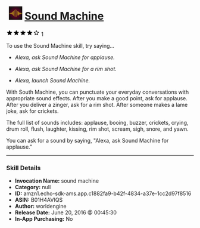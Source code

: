 # &nbsp;<img src="skill_icon" alt="Sound Machine icon" width="36"> [Sound Machine](http://alexa.amazon.com/#skills/amzn1.echo-sdk-ams.app.c1882fa9-b42f-4834-a37e-1cc2d97f8516)
![4 stars](../../images/ic_star_black_18dp_1x.png)![4 stars](../../images/ic_star_black_18dp_1x.png)![4 stars](../../images/ic_star_black_18dp_1x.png)![4 stars](../../images/ic_star_black_18dp_1x.png)![4 stars](../../images/ic_star_border_black_18dp_1x.png) 1

To use the Sound Machine skill, try saying...

* *Alexa, ask Sound Machine for applause.*

* *Alexa, ask Sound Machine for a rim shot.*

* *Alexa, launch Sound Machine.*

With South Machine, you can punctuate your everyday conversations with appropriate sound effects. After you make a good point, ask for applause. After you deliver a zinger, ask for a rim shot. After someone makes a lame joke, ask for crickets.

The full list of sounds includes: applause, booing, buzzer, crickets, crying, drum roll, flush, laughter, kissing, rim shot, scream, sigh, snore, and yawn.

You can ask for a sound by saying, "Alexa, ask Sound Machine for applause."

***

### Skill Details

* **Invocation Name:** sound machine
* **Category:** null
* **ID:** amzn1.echo-sdk-ams.app.c1882fa9-b42f-4834-a37e-1cc2d97f8516
* **ASIN:** B01H4AVIQS
* **Author:** worldengine
* **Release Date:** June 20, 2016 @ 00:45:30
* **In-App Purchasing:** No

